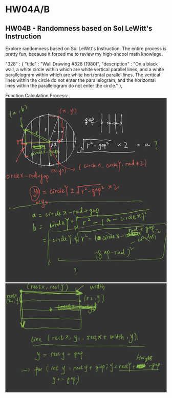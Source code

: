 # HW04A/B
## HW04B - Randomness based on Sol LeWitt's Instruction

Explore randomness based on Sol LeWitt's Instruction. The entire process is pretty fun, because it forced me to review my high-shcool math knowlege.

"328" : {
    "title" : "Wall Drawing #328 (1980)",
    "description" : "On a black wall, a white circle within which are white vertical parallel lines, and a white parallelogram within which are white horizontal parallel lines. The vertical lines within the circle do not enter the parallelogram, and the horizontal lines within the parallelogram do not enter the circle."
  },

  Function Calculation Process:  
  ![Page I](./function-1.png)
  ![Page II](./function-2.png)